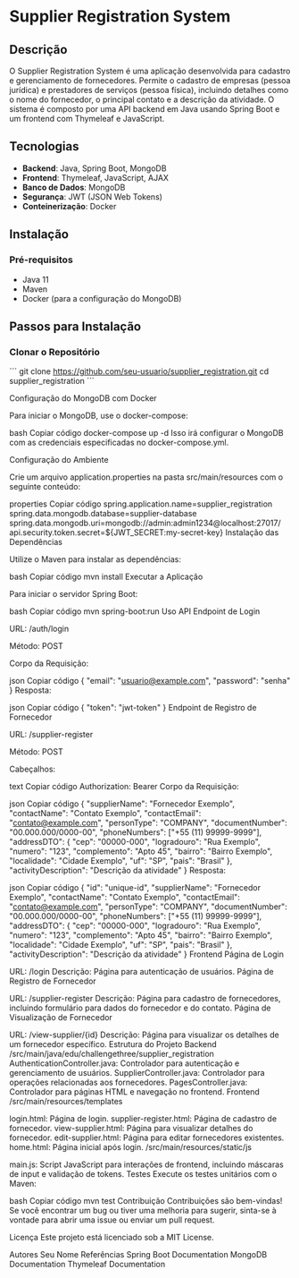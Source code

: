 # Supplier Registration System
## Descrição
O Supplier Registration System é uma aplicação desenvolvida para cadastro e gerenciamento de fornecedores. Permite o cadastro de empresas (pessoa jurídica) e prestadores de 
serviços (pessoa física), incluindo detalhes como o nome do fornecedor, o principal contato e a descrição da atividade. O sistema é composto por uma API backend em Java usando
Spring Boot e um frontend com Thymeleaf e JavaScript.

## Tecnologias
- **Backend**: Java, Spring Boot, MongoDB
- **Frontend**: Thymeleaf, JavaScript, AJAX
- **Banco de Dados**: MongoDB
- **Segurança**: JWT (JSON Web Tokens)
- **Conteinerização**: Docker

## Instalação
### Pré-requisitos
- Java 11
- Maven
- Docker (para a configuração do MongoDB)

## Passos para Instalação
### Clonar o Repositório
´´´
git clone https://github.com/seu-usuario/supplier_registration.git
cd supplier_registration
´´´

Configuração do MongoDB com Docker

Para iniciar o MongoDB, use o docker-compose:

bash
Copiar código
docker-compose up -d
Isso irá configurar o MongoDB com as credenciais especificadas no docker-compose.yml.

Configuração do Ambiente

Crie um arquivo application.properties na pasta src/main/resources com o seguinte conteúdo:

properties
Copiar código
spring.application.name=supplier_registration
spring.data.mongodb.database=supplier-database
spring.data.mongodb.uri=mongodb://admin:admin1234@localhost:27017/
api.security.token.secret=${JWT_SECRET:my-secret-key}
Instalação das Dependências

Utilize o Maven para instalar as dependências:

bash
Copiar código
mvn install
Executar a Aplicação

Para iniciar o servidor Spring Boot:

bash
Copiar código
mvn spring-boot:run
Uso
API
Endpoint de Login

URL: /auth/login

Método: POST

Corpo da Requisição:

json
Copiar código
{
  "email": "usuario@example.com",
  "password": "senha"
}
Resposta:

json
Copiar código
{
  "token": "jwt-token"
}
Endpoint de Registro de Fornecedor

URL: /supplier-register

Método: POST

Cabeçalhos:

text
Copiar código
Authorization: Bearer <jwt-token>
Corpo da Requisição:

json
Copiar código
{
  "supplierName": "Fornecedor Exemplo",
  "contactName": "Contato Exemplo",
  "contactEmail": "contato@example.com",
  "personType": "COMPANY",
  "documentNumber": "00.000.000/0000-00",
  "phoneNumbers": ["+55 (11) 99999-9999"],
  "addressDTO": {
    "cep": "00000-000",
    "logradouro": "Rua Exemplo",
    "numero": "123",
    "complemento": "Apto 45",
    "bairro": "Bairro Exemplo",
    "localidade": "Cidade Exemplo",
    "uf": "SP",
    "pais": "Brasil"
  },
  "activityDescription": "Descrição da atividade"
}
Resposta:

json
Copiar código
{
  "id": "unique-id",
  "supplierName": "Fornecedor Exemplo",
  "contactName": "Contato Exemplo",
  "contactEmail": "contato@example.com",
  "personType": "COMPANY",
  "documentNumber": "00.000.000/0000-00",
  "phoneNumbers": ["+55 (11) 99999-9999"],
  "addressDTO": {
    "cep": "00000-000",
    "logradouro": "Rua Exemplo",
    "numero": "123",
    "complemento": "Apto 45",
    "bairro": "Bairro Exemplo",
    "localidade": "Cidade Exemplo",
    "uf": "SP",
    "pais": "Brasil"
  },
  "activityDescription": "Descrição da atividade"
}
Frontend
Página de Login

URL: /login
Descrição: Página para autenticação de usuários.
Página de Registro de Fornecedor

URL: /supplier-register
Descrição: Página para cadastro de fornecedores, incluindo formulário para dados do fornecedor e do contato.
Página de Visualização de Fornecedor

URL: /view-supplier/{id}
Descrição: Página para visualizar os detalhes de um fornecedor específico.
Estrutura do Projeto
Backend
/src/main/java/edu/challengethree/supplier_registration
AuthenticationController.java: Controlador para autenticação e gerenciamento de usuários.
SupplierController.java: Controlador para operações relacionadas aos fornecedores.
PagesController.java: Controlador para páginas HTML e navegação no frontend.
Frontend
/src/main/resources/templates

login.html: Página de login.
supplier-register.html: Página de cadastro de fornecedor.
view-supplier.html: Página para visualizar detalhes do fornecedor.
edit-supplier.html: Página para editar fornecedores existentes.
home.html: Página inicial após login.
/src/main/resources/static/js

main.js: Script JavaScript para interações de frontend, incluindo máscaras de input e validação de tokens.
Testes
Execute os testes unitários com o Maven:

bash
Copiar código
mvn test
Contribuição
Contribuições são bem-vindas! Se você encontrar um bug ou tiver uma melhoria para sugerir, sinta-se à vontade para abrir uma issue ou enviar um pull request.

Licença
Este projeto está licenciado sob a MIT License.

Autores
Seu Nome
Referências
Spring Boot Documentation
MongoDB Documentation
Thymeleaf Documentation
